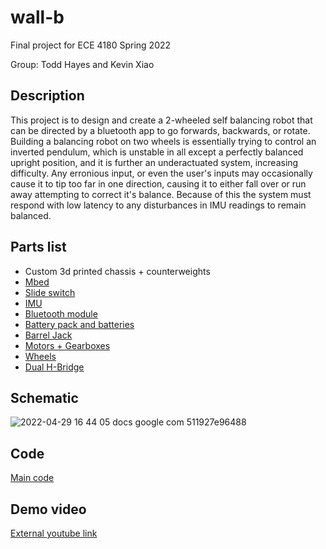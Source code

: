 # wall-b
Final project for ECE 4180 Spring 2022

Group: Todd Hayes and Kevin Xiao

## Description
This project is to design and create a 2-wheeled self balancing robot that can be directed by a bluetooth app to go forwards, backwards, or rotate. Building a balancing robot on two wheels is essentially trying to control an inverted pendulum, which is unstable in all except a perfectly balanced upright position, and it is further an underactuated system, increasing difficulty. Any erronious input, or even the user's inputs may occasionally cause it to tip too far in one direction, causing it to either fall over or run away attempting to correct it's balance. Because of this the system must respond with low latency to any disturbances in IMU readings to remain balanced.

## Parts list
- Custom 3d printed chassis + counterweights
- [Mbed](https://www.sparkfun.com/products/9564)
- [Slide switch](https://www.sparkfun.com/products/9609)
- [IMU](https://os.mbed.com/components/LSM9DS1-IMU)
- [Bluetooth module](https://os.mbed.com/users/4180_1/notebook/adafruit-bluefruit-le-uart-friend---bluetooth-low-)
- [Battery pack and batteries](https://www.sparkfun.com/products/9835)
- [Barrel Jack](https://www.sparkfun.com/products/10811)
- [Motors + Gearboxes](https://www.sparkfun.com/products/13302)
- [Wheels](https://www.sparkfun.com/products/13259)
- [Dual H-Bridge](https://www.sparkfun.com/products/14451)


## Schematic
![2022-04-29 16 44 05 docs google com 511927e96488](https://user-images.githubusercontent.com/55037136/166066730-9dda018b-f966-41b9-b5d9-93892dc0d661.jpg)

## Code
[Main code](main.cpp)

## Demo video
[External youtube link](https://www.youtube.com/watch?v=yGdUPbECllM)

